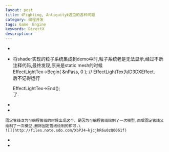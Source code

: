 ```yaml
---
layout: post
title: 《Fighting, Antiquity》遇见的各种问题
category: 编程开发
tags: Game　Engine
keywords: DirectX
description: 
---
```


-   

-   将shader实现的粒子系统集成到demo中时,粒子系统老是无法显示,经过不断注释代码,最终发现,原来是static
    mesh的时候\
    EffectLightTex-\>Begin( &nPass, 0 ); //
    EffectLightTex为ID3DXEffect.\
    后不记得运行

    EffectLightTex-\>End();\
    了.

-   

-   

    固定管线改为可编程管线的时候出现这个，是因为可编程管线绘制了一次模型,而后固定管线又绘制了一次模型,删除固定管线绘制的即可.\
    ![](http://files.note.sdo.com/XbPJ4~kjcjhR6u0zQ0061f)

-   

-   

     









